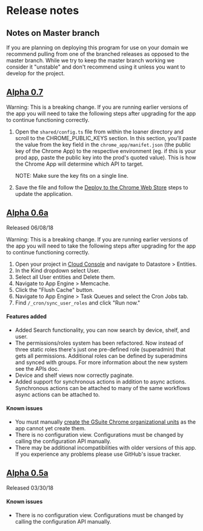 # Release notes




## Notes on Master branch
If you are planning on deploying this program for use on your domain we
recommend pulling from one of the branched releases as opposed to the master
branch. While we try to keep the master branch working we consider it
"unstable" and don't recommend using it unless you want to develop for the
project.

## [Alpha 0.7](https://github.com/google/loaner/tree/Alpha-(0.7))
Warning: This is a breaking change. If you are running earlier versions of the
app you will need to take the following steps after upgrading for the app to
continue functioning correctly.

1. Open the `shared/config.ts` file from within the loaner directory and scroll
   to the CHROME_PUBLIC_KEYS section. In this section, you'll paste the value
   from the key field in the `chrome_app/manifet.json` (the public key of the
   Chrome App) to the respective environment (eg. if this is your prod app,
   paste the public key into the prod's quoted value). This is how the Chrome
   App will determine which API to target.

   NOTE: Make sure the key fits on a single line.
1. Save the file and follow the [Deploy to the Chrome Web Store](deploy_chrome_app.md)
   steps to update the application.

## [Alpha 0.6a](https://github.com/google/loaner/tree/Alpha-(0.6))
Released 06/08/18

Warning: This is a breaking change. If you are running earlier versions of the
app you will need to take the following steps after upgrading for the app to
continue functioning correctly.

1. Open your project in [Cloud Console](http://console.cloud.google.com) and
navigate to Datastore > Entities.
1. In the Kind dropdown select User.
1. Select all User entities and Delete them.
1. Navigate to App Engine > Memcache.
1. Click the "Flush Cache" button.
1. Navigate to App Engine > Task Queues and select the Cron Jobs tab.
1. Find `/_cron/sync_user_roles` and click "Run now."

#### Features added
* Added Search functionality, you can now search by device, shelf, and user.
* The permissions/roles system has been refactored. Now instead of three static
  roles there's just one pre-defined role (superadmin) that gets all
  permissions. Additional roles can be defined by superadmins and synced with
  groups. For more information about the new system see the APIs doc.
* Device and shelf views now correctly paginate.
* Added support for synchronous actions in addition to async actions.
  Synchronous actions can be attached to many of the same workflows async
  actions can be attached to.

#### Known issues
* You must manually [create the GSuite Chrome organizational units](gsuite_config.md)
  as the app cannot yet create them.
* There is no configuration view. Configurations must be changed by calling
  the configuration API manually.
* There may be additional incompatibilities with older versions of this app. If
  you experience any problems please use GitHub's issue tracker.


## [Alpha 0.5a](https://github.com/google/loaner/tree/Alpha-(0.5))
Released 03/30/18

#### Known issues
* There is no configuration view. Configurations must be changed by calling
  the configuration API manually.
